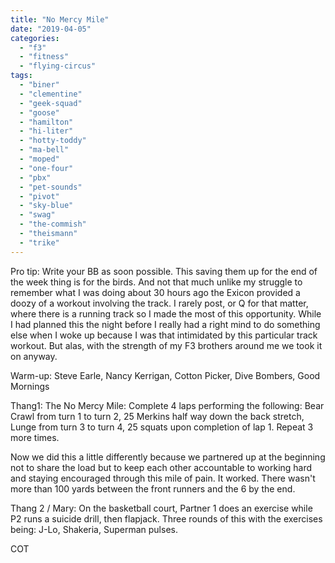 ```yaml
---
title: "No Mercy Mile"
date: "2019-04-05"
categories: 
  - "f3"
  - "fitness"
  - "flying-circus"
tags: 
  - "biner"
  - "clementine"
  - "geek-squad"
  - "goose"
  - "hamilton"
  - "hi-liter"
  - "hotty-toddy"
  - "ma-bell"
  - "moped"
  - "one-four"
  - "pbx"
  - "pet-sounds"
  - "pivot"
  - "sky-blue"
  - "swag"
  - "the-commish"
  - "theismann"
  - "trike"
---
```


Pro tip: Write your BB as soon possible. This saving them up for the end of the week thing is for the birds. And not that much unlike my struggle to remember what I was doing about 30 hours ago the Exicon provided a doozy of a workout involving the track. I rarely post, or Q for that matter, where there is a running track so I made the most of this opportunity. While I had planned this the night before I really had a right mind to do something else when I woke up because I was that intimidated by this particular track workout. But alas, with the strength of my F3 brothers around me we took it on anyway.

Warm-up: Steve Earle, Nancy Kerrigan, Cotton Picker, Dive Bombers, Good Mornings

Thang1: The No Mercy Mile: Complete 4 laps performing the following: Bear Crawl from turn 1 to turn 2, 25 Merkins half way down the back stretch, Lunge from turn 3 to turn 4, 25 squats upon completion of lap 1. Repeat 3 more times.

Now we did this a little differently because we partnered up at the beginning not to share the load but to keep each other accountable to working hard and staying encouraged through this mile of pain. It worked. There wasn't more than 100 yards between the front runners and the 6 by the end.

Thang 2 / Mary: On the basketball court, Partner 1 does an exercise while P2 runs a suicide drill, then flapjack. Three rounds of this with the exercises being: J-Lo, Shakeria, Superman pulses.

COT
